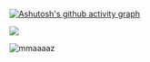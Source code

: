 [![Ashutosh's github activity graph](https://activity-graph.herokuapp.com/graph?username=mmaaaaz&bg_color=000000&color=ffffff&line=0000ff&point=00cece&area=true&hide_border=true)](https://github.com/ashutosh00710/github-readme-activity-graph)


![](https://hit.yhype.me/github/profile?user_id=80816622)

<p align="left"> <img src="https://komarev.com/ghpvc/?username=mmaaaaz&label=PROFILE+VIEWS&color=22223b&style=for-the-badge" alt="mmaaaaz" /> </p>

